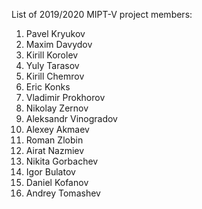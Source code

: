 List of 2019/2020 MIPT-V project members:
1. Pavel Kryukov
2. Maxim Davydov
3. Kirill Korolev
4. Yuly Tarasov
5. Kirill Chemrov
6. Eric Konks
7. Vladimir Prokhorov
8. Nikolay Zernov
9. Aleksandr Vinogradov
10. Alexey Akmaev
11. Roman Zlobin
12. Airat Nazmiev
13. Nikita Gorbachev
14. Igor Bulatov
15. Daniel Kofanov
16. Andrey Tomashev